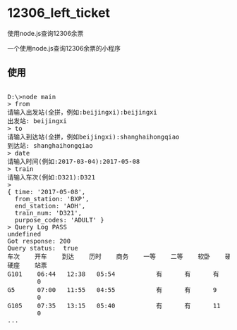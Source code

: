# 12306_left_ticket
使用node.js查询12306余票


一个使用node.js查询12306余票的小程序

## 使用 

<pre>  
D:\>node main
> from
请输入出发站(全拼，例如:beijingxi):beijingxi
出发站: beijingxi
> to
请输入到达站(全拼，例如beijingxi):shanghaihongqiao
到达站: shanghaihongqiao
> date
请输入时间(例如:2017-03-04):2017-05-08
> train
请输入车次(例如:D321):D321
>
{ time: '2017-05-08',
  from_station: 'BXP',
  end_station: 'AOH',
  train_num: 'D321',
  purpose_codes: 'ADULT' }
> Query Log PASS
undefined
Got response: 200
Query status:  true
车次    开车    到达    历时    商务    一等    二等    软卧    硬卧    软座
硬座    站票
G101    06:44   12:38   05:54           有      有      有
        0
G5      07:00   11:55   04:55           有      有      9
        0
G105    07:35   13:15   05:40           有      有      11
        0
...        
</pre> 
